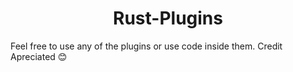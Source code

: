 <h1 align="center">Rust-Plugins</h1>
Feel free to use any of the plugins or use code inside them. Credit Apreciated 😊
